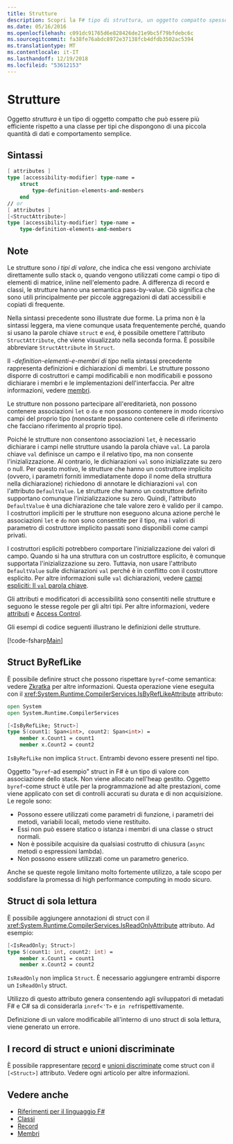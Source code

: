 ```yaml
---
title: Strutture
description: Scopri la F# tipo di struttura, un oggetto compatto spesso più efficiente rispetto a una classe per i tipi con una piccola quantità di dati e comportamento semplice.
ms.date: 05/16/2016
ms.openlocfilehash: c091dc91765d6e828426de21e9bc5f79bfdebc6c
ms.sourcegitcommit: fa38fe76abdc8972e37138fcb4dfdb3502ac5394
ms.translationtype: MT
ms.contentlocale: it-IT
ms.lasthandoff: 12/19/2018
ms.locfileid: "53612153"
---
```

# <a name="structures"></a>Strutture

Oggetto *struttura* è un tipo di oggetto compatto che può essere più efficiente rispetto a una classe per tipi che dispongono di una piccola quantità di dati e comportamento semplice.

## <a name="syntax"></a>Sintassi

```fsharp
[ attributes ]
type [accessibility-modifier] type-name =
    struct
        type-definition-elements-and-members
    end
// or
[ attributes ]
[<StructAttribute>]
type [accessibility-modifier] type-name =
    type-definition-elements-and-members
```

## <a name="remarks"></a>Note

Le strutture sono *i tipi di valore*, che indica che essi vengono archiviate direttamente sullo stack o, quando vengono utilizzati come campi o tipo di elementi di matrice, inline nell'elemento padre. A differenza di record e classi, le strutture hanno una semantica pass-by-value. Ciò significa che sono utili principalmente per piccole aggregazioni di dati accessibili e copiati di frequente.

Nella sintassi precedente sono illustrate due forme. La prima non è la sintassi leggera, ma viene comunque usata frequentemente perché, quando si usano la parole chiave `struct` e `end`, è possibile omettere l'attributo `StructAttribute`, che viene visualizzato nella seconda forma. È possibile abbreviare `StructAttribute` in `Struct`.

Il *-definition-elementi-e-membri di tipo* nella sintassi precedente rappresenta definizioni e dichiarazioni di membri. Le strutture possono disporre di costruttori e campi modificabili e non modificabili e possono dichiarare i membri e le implementazioni dell'interfaccia. Per altre informazioni, vedere [membri](members/index.md).

Le strutture non possono partecipare all'ereditarietà, non possono contenere associazioni `let` o `do` e non possono contenere in modo ricorsivo campi del proprio tipo (nonostante possano contenere celle di riferimento che facciano riferimento al proprio tipo).

Poiché le strutture non consentono associazioni `let`, è necessario dichiarare i campi nelle strutture usando la parola chiave `val`. La parola chiave `val` definisce un campo e il relativo tipo, ma non consente l'inizializzazione. Al contrario, le dichiarazioni `val` sono inizializzate su zero o null. Per questo motivo, le strutture che hanno un costruttore implicito (ovvero, i parametri forniti immediatamente dopo il nome della struttura nella dichiarazione) richiedono di annotare le dichiarazioni `val` con l'attributo `DefaultValue`. Le strutture che hanno un costruttore definito supportano comunque l'inizializzazione su zero. Quindi, l'attributo `DefaultValue` è una dichiarazione che tale valore zero è valido per il campo. I costruttori impliciti per le strutture non eseguono alcuna azione perché le associazioni `let` e `do` non sono consentite per il tipo, ma i valori di parametro di costruttore implicito passati sono disponibili come campi privati.

I costruttori espliciti potrebbero comportare l'inizializzazione dei valori di campo. Quando si ha una struttura con un costruttore esplicito, è comunque supportata l'inizializzazione su zero. Tuttavia, non usare l'attributo `DefaultValue` sulle dichiarazioni `val` perché è in conflitto con il costruttore esplicito. Per altre informazioni sulle `val` dichiarazioni, vedere [campi espliciti: Il `val` parola chiave](members/explicit-fields-the-val-keyword.md).

Gli attributi e modificatori di accessibilità sono consentiti nelle strutture e seguono le stesse regole per gli altri tipi. Per altre informazioni, vedere [attributi](attributes.md) e [Access Control](access-control.md).

Gli esempi di codice seguenti illustrano le definizioni delle strutture.

[!code-fsharp[Main](../../../samples/snippets/fsharp/lang-ref-1/snippet2501.fs)]

## <a name="byreflike-structs"></a>Struct ByRefLike

È possibile definire struct che possono rispettare `byref`-come semantica: vedere [Zkratka](byrefs.md) per altre informazioni. Questa operazione viene eseguita con il <xref:System.Runtime.CompilerServices.IsByRefLikeAttribute> attributo:

```fsharp
open System
open System.Runtime.CompilerServices

[<IsByRefLike; Struct>]
type S(count1: Span<int>, count2: Span<int>) =
    member x.Count1 = count1
    member x.Count2 = count2
```

`IsByRefLike` non implica `Struct`. Entrambi devono essere presenti nel tipo.

Oggetto "`byref`-ad esempio" struct in F# è un tipo di valore con associazione dello stack. Non viene allocato nell'heap gestito. Oggetto `byref`-come struct è utile per la programmazione ad alte prestazioni, come viene applicato con set di controlli accurati su durata e di non acquisizione. Le regole sono:

* Possono essere utilizzati come parametri di funzione, i parametri dei metodi, variabili locali, metodo viene restituito.
* Essi non può essere statico o istanza i membri di una classe o struct normali.
* Non è possibile acquisire da qualsiasi costrutto di chiusura (`async` metodi o espressioni lambda).
* Non possono essere utilizzati come un parametro generico.

Anche se queste regole limitano molto fortemente utilizzo, a tale scopo per soddisfare la promessa di high performance computing in modo sicuro.

## <a name="readonly-structs"></a>Struct di sola lettura

È possibile aggiungere annotazioni di struct con il <xref:System.Runtime.CompilerServices.IsReadOnlyAttribute> attributo. Ad esempio:

```fsharp
[<IsReadOnly; Struct>]
type S(count1: int, count2: int) =
    member x.Count1 = count1
    member x.Count2 = count2
```

`IsReadOnly` non implica `Struct`. È necessario aggiungere entrambi disporre un `IsReadOnly` struct.

Utilizzo di questo attributo genera consentendo agli sviluppatori di metadati F# e C# sa di considerarla `inref<'T>` e `in ref`rispettivamente.

Definizione di un valore modificabile all'interno di uno struct di sola lettura, viene generato un errore.

## <a name="struct-records-and-discriminated-unions"></a>I record di struct e unioni discriminate

È possibile rappresentare [record](records.md) e [unioni discriminate](discriminated-unions.md) come struct con il `[<Struct>]` attributo.  Vedere ogni articolo per altre informazioni.

## <a name="see-also"></a>Vedere anche

- [Riferimenti per il linguaggio F#](index.md)
- [Classi](classes.md)
- [Record](records.md)
- [Membri](members/index.md)